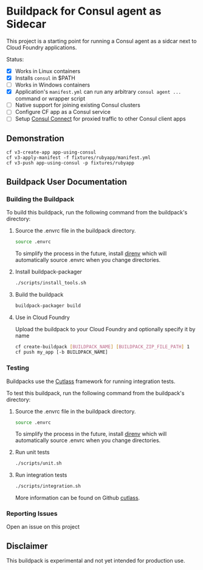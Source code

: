 # Buildpack for Consul agent as Sidecar

This project is a starting point for running a Consul agent as a sidcar next to Cloud Foundry applications.

Status:

* [x] Works in Linux containers
* [x] Installs `consul` in $PATH
* [ ] Works in Windows containers
* [x] Application's `manifest.yml` can run any arbitrary `consul agent ...` command or wrapper script
* [ ] Native support for joining existing Consul clusters
* [ ] Configure CF app as a Consul service
* [ ] Setup [Consul Connect](https://learn.hashicorp.com/consul/getting-started/connect) for proxied traffic to other Consul client apps

## Demonstration

```plain
cf v3-create-app app-using-consul
cf v3-apply-manifest -f fixtures/rubyapp/manifest.yml
cf v3-push app-using-consul -p fixtures/rubyapp
```

## Buildpack User Documentation

### Building the Buildpack

To build this buildpack, run the following command from the buildpack's directory:

1. Source the .envrc file in the buildpack directory.

    ```bash
    source .envrc
    ```

    To simplify the process in the future, install [direnv](https://direnv.net/) which will automatically source .envrc when you change directories.

1. Install buildpack-packager

    ```bash
    ./scripts/install_tools.sh
    ```

1. Build the buildpack

    ```bash
    buildpack-packager build
    ```

1. Use in Cloud Foundry

    Upload the buildpack to your Cloud Foundry and optionally specify it by name

    ```bash
    cf create-buildpack [BUILDPACK_NAME] [BUILDPACK_ZIP_FILE_PATH] 1
    cf push my_app [-b BUILDPACK_NAME]
    ```

### Testing

Buildpacks use the [Cutlass](https://github.com/cloudfoundry/libbuildpack/cutlass) framework for running integration tests.

To test this buildpack, run the following command from the buildpack's directory:

1. Source the .envrc file in the buildpack directory.

    ```bash
    source .envrc
    ```

    To simplify the process in the future, install [direnv](https://direnv.net/) which will automatically source .envrc when you change directories.

1. Run unit tests

    ```bash
    ./scripts/unit.sh
    ```

1. Run integration tests

    ```bash
    ./scripts/integration.sh
    ```

    More information can be found on Github [cutlass](https://github.com/cloudfoundry/libbuildpack/cutlass).

### Reporting Issues

Open an issue on this project

## Disclaimer

This buildpack is experimental and not yet intended for production use.
